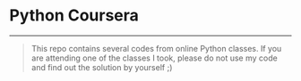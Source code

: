 # Python Coursera

----

> This repo contains several codes from online Python classes.
If you are attending one of the classes I took, please do not use my code and find out the solution by yourself ;)
